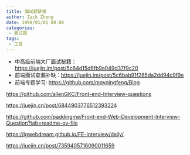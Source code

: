 ```yaml
---
title: 面试题链接
author: Zack Zheng
date: 1999/01/01 00:00
categories:
 - 面试题
tags:
 - 工具
---
```


-   中高级前端大厂面试秘籍：<https://juejin.im/post/5c64d15d6fb9a049d37f9c20>
-   前端面试查漏补缺：<https://juejin.im/post/5c6bab91f265da2dd94c9f9e>
-   前端专题学习: <https://github.com/mqyqingfeng/Blog>

https://github.com/allenGKC/Front-end-Interview-questions

https://juejin.cn/post/6844903776512393224


https://github.com/paddingme/Front-end-Web-Development-Interview-Question?tab=readme-ov-file


https://lgwebdream.github.io/FE-Interview/daily/


https://juejin.cn/post/7359405716090011659
